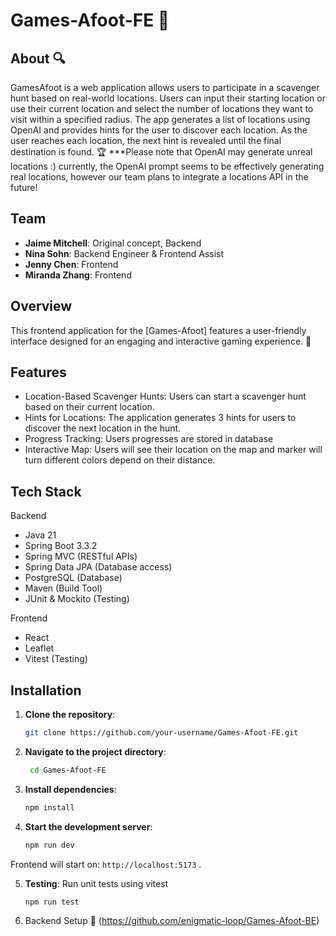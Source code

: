 # Games-Afoot-FE 🧩

## About 🔍

GamesAfoot is a web application allows users to participate in a scavenger hunt based on real-world locations. Users can input their starting location or use their current location and select the number of locations they want to visit within a specified radius. The app generates a list of locations using OpenAI and provides hints for the user to discover each location. As the user reaches each location, the next hint is revealed until the final destination is found. 🏆 ***Please note that OpenAI may generate unreal locations :) currently, the OpenAI prompt seems to be effectively generating real locations, however our team plans to integrate a locations API in the future!

## Team
- **Jaime Mitchell**: Original concept, Backend
- **Nina Sohn**: Backend Engineer & Frontend Assist
- **Jenny Chen**: Frontend
- **Miranda Zhang**: Frontend


## Overview

This frontend application for the [Games-Afoot] features a user-friendly interface designed for an engaging and interactive gaming experience. 🚀 

## Features

- Location-Based Scavenger Hunts: Users can start a scavenger hunt based on their current location.
- Hints for Locations: The application generates 3 hints for users to discover the next location in the hunt.
- Progress Tracking: Users progresses are stored in database
- Interactive Map: Users will see their location on the map and marker will turn different colors depend on their distance.

## Tech Stack

Backend
- Java 21
- Spring Boot 3.3.2
- Spring MVC (RESTful APIs)
- Spring Data JPA (Database access)
- PostgreSQL (Database)
- Maven (Build Tool)
- JUnit & Mockito (Testing)

Frontend
- React
- Leaflet
- Vitest (Testing)

## Installation

1. **Clone the repository**:
    ```bash
    git clone https://github.com/your-username/Games-Afoot-FE.git
   
    ```

2. **Navigate to the project directory**:
    ```bash
     cd Games-Afoot-FE
    ```

3. **Install dependencies**:
    ```bash
    npm install
    ```

4. **Start the development server**:
    ```bash
    npm run dev
    ```
Frontend will start on: `http://localhost:5173` .

5. **Testing**:
   Run unit tests using vitest
    ```bash
    npm run test
    ```
7. Backend Setup
    🔗 (https://github.com/enigmatic-loop/Games-Afoot-BE)
   







